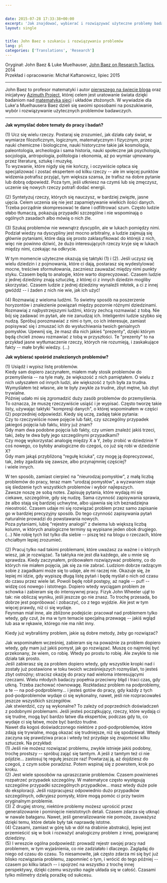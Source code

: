 ```yaml
---  
  

date: 2015-07-28 17:33:38+00:00  
excerpt: 'Jak znajdować, wybierać i rozwiązywać użyteczne problemy badawcze?'  
layout: single  


title: John Baez o szukaniu i rozwiązywaniu problemów  
lang: pl
categories: ['Translations', 'Research'] 
---  
```


Oryginał: John Baez & Luke Muelhauser, [John Baez on Research Tactics](https://intelligence.org/2014/02/21/john-baez-on-research-tactics/), 2014  
Przekład i opracowanie: Michał Kaftanowicz, lipiec 2015  

---

John Baez to profesor matematyki i autor [pierwszego na świecie bloga](http://math.ucr.edu/home/baez/TWF.html) oraz inicjatywy [Azimuth Project](http://www.azimuthproject.org/azimuth/show/HomePage), której celem jest uratowanie świata dzięki badaniom nad [matematyką sieci](http://math.ucr.edu/home/baez/networks/) i układów złożonych. W wywiadzie dla Luke'a Muelhausera Baez dzieli się swoimi sposobami na poszukiwanie, wybór i rozwiązywanie użytecznych problemów badawczych.  

---

**Jak wymyślać dobre tematy do pracy i badań?**  

(1) Ucz się wielu rzeczy. Postaraj się zrozumieć, jak działa cały świat, w wymiarze filozoficznym, logicznym, matematycznym i fizycznym, przez nauki chemiczne i biologiczne, nauki historyczne takie jak kosmologia, paleontologia, archeologia i sama historia, nauki społeczne jak psychologia, socjologia, antropologia, politologia i ekonomia, aż po wymiar ujmowany przez literaturę, sztukę i muzykę.  
To wyzwanie, które nigdy się nie kończy, i oczywiście opłaca się specjalizować i zostać ekspertem od kilku rzeczy -- ale im więcej punktów widzenia potrafisz przyjąć, tym większa szansa, że trafisz na dobre pytanie lub dobrą odpowiedź. Poza tym, jeśli utkniesz na czymś lub się zmęczysz, uczenie się nowych rzeczy potrafi dodać energii.  

(2) Syntetyzuj rzeczy, których się nauczysz, w bardziej zwięzłe, jasne ujęcia. Celem uczenia się nie jest zapamiętywanie wielkich ilości danych. Trzeba porządnie skompresować te dane i odfiltrować szum. Często ludzie słabo tłumaczą, pokazują przypadki szczególne i nie wspominają o ogólnych zasadach albo mówią o nich źle.  

(3) Szukaj problemów nie wewnątrz dyscyplin, ale w lukach pomiędzy nimi. Podział wiedzy na dyscypliny jest mocno arbitralny, a ludzie zajmują się głównie pytaniami, które dają się prosto zaklasyfikować do którejś z nich, więc nie powinno dziwić, że dużo interesujących rzeczy kryje się w lukach między nimi, czekając na odkrycie.  
   
W tym momencie użyteczne okazują się taktyki (1) i (2). Jeśli uczysz się wielu dziedzin i z pojmowania, które ci dają, postarasz się wydestylować mocne, treściwe sformułowania, zaczniesz zauważać między nimi punkty styku. Czasem będą to analogie, które warto doprecyzować. Czasem ludzie z jednej dziedziny znają sztuczkę, z której ci z innych dziedzin mogliby skorzystać. Czasem ludzie z jednej dziedziny wynaleźli młotek, a ci z innej gwóźdź -- i żaden z nich nie wie, jak ich użyć!  

(4) Rozmawiaj z wieloma ludźmi. To świetny sposób na poszerzenie horyzontów i znalezienie powiązań między pozornie różnymi dziedzinami.  
Rozmawiaj z najbystrzejszymi ludźmi, którzy zechcą rozmawiać z tobą. Nie bój się zadawać im pytań, ale nie zanudzaj ich. Inteligentni ludzie szybko się nudzą. Spróbuj porozmawiać z nimi o tym, co ich interesuje, zamiast popisywać się i zmuszać ich do wysłuchiwania twoich genialnych pomysłów. Upewnij się, że masz dla nich jakieś "prezenty", dzięki którym będą chcieli znowu rozmawiać z tobą w przyszłości. Te "prezenty" to na przykład jasne wytłumaczenie rzeczy, których nie rozumieją, i zaskakujące fakty -- małe bryłki wiedzy. (...)  

**Jak wybierać spośród znalezionych problemów?**  

(1) Usiądź i wypisz listę problemów.  
Kiedy sam dopiero zaczynałem, miałem mały stosik problemów do przemyślenia -- na tyle mały, że większość z nich pamiętałem. O wielu z nich usłyszałem od innych ludzi, ale większość z tych była za trudna. Wymyślałem też własne, ale te były zwykle za trudne, zbyt mętne, lub zbyt trywialne.  
Później udało mi się zgromadzić duży zasób problemów do przemyślenia. To oznacza, że muszę rzeczywiście usiąść i je wypisać. Często tworzę takie listy, używając taktyki "kompresji danych", o której wspominałem w części (2) poprzedniej odpowiedzi. Kiedy się uczę, zadaję takie pytania:  
Czy to rzeczywiście nowe pojęcie lub fakt, czy szczególny przypadek jakiegoś pojęcia lub faktu, który już znam?  
Gdy mam dwa podobne pojęcia lub fakty, czy umiem znaleźć jakiś trzeci, taki, żeby te dwa były jego szczególnymi przypadkami?  
Czy mogę wykorzystać analogię między X a Y, żeby zrobić w dziedzinie Y coś nowego, co byłoby analogiczne do czegoś, co już się robi w dziedzinie X?  
Gdy mam jakąś przybliżoną "regułę kciuka", czy mogę ją doprecyzować, tak, żeby zgadzała się zawsze, albo przynajmniej częściej?  
i wiele innych.  

W ten sposób, zamiast cierpieć na "nieurodzaj pomysłów", z małą liczbą problemów do pracy, teraz mam "urodzaj pomysłów", a wyzwaniem staje się śledzenie tych wszystkich problemów i wybór najlepszych.  
Zawsze noszę ze sobą notes. Zapisuję pytania, które wydają mi się ciekawe, szczególnie, gdy się nudzę. Sama czynność zapisywania sprawia, że albo stają się bardziej uchwytne, albo ujawnia się ich beznadziejna nieostrość. Czasem udaje mi się rozwiązać problem przez samo zapisanie go w bardziej precyzyjny sposób. Do tego czynność zapisywania pytań naturalnie prowadzi do powstawania nowych.  
Poza pytaniami, lubię "rejestry analogii" z dwiema lub większą liczbą kolumn, w których analogiczne terminy są wypisane jeden obok drugiego. (...) Nie robię tych list tylko dla siebie -- piszę też na blogu o rzeczach, które chciałbym lepiej zrozumieć.  

(2) Pracuj tylko nad takimi problemami, które uważasz za ważne i o których wiesz, jak je rozwiązać. Ta taktyka nie jest dla każdego, ale u mnie się sprawdza. Kiedy zaczynałem, próbowałem rozwiązywać problemy, co do których nie miałem pojęcia, jak się za nie zabrać. Ludziom dobrze radzącym sobie z zagadkami może się to udaje, ale mi raczej nie. Okazuje się, że lepiej mi idzie, gdy wypiszę długą listę pytań i będę myślał o nich od czasu do czasu przez wiele lat. Powoli będę robił postępy, aż nagle -- puf! -- widzę coś nowego i istotnego. Dopiero wtedy wyciągam problem ze schowka i zabieram się do intensywnej pracy. Fizyk John Wheeler ujął to tak: nie obliczaj wyniku, jeśli jeszcze go nie znasz. To trochę przesada, bo dobrze jest popróbować i zobaczyć, co z tego wyjdzie. Ale jest w tym więcej prawdy, niż ci się wydaje.  
Feynman miał inne, ale zbliżone podejście: pracował nad problemem tylko wtedy, gdy czuł, że ma w tym temacie specjalną przewagę -- jakiś wgląd lub asa w rękawie, którego nie ma nikt inny.  

Kiedy już wybraliśmy problem, jakie są dobre metody, żeby go rozwiązać?  

Jak wspominałem wcześniej, zabieram się na poważnie za problem dopiero wtedy, gdy mam już jakiś pomysł, jak go rozwiązać. Muszę co najmniej być przekonany, że wiem, co robię. Wtedy po prostu to robię. Ale zwykle to nie działa tak prosto.  
Jeśli zabierasz się za problem dopiero wtedy, gdy wszystkie kropki nad i zostały już postawione w toku twoich wcześniejszych rozmyślań, to jesteś zbyt ostrożny; stracisz okazję do pracy nad wieloma interesującymi rzeczami. Wielu młodych badaczy popełnia przeciwny błąd i traci czas, gdy utkną. Trzeba zachować równowagę. Rozkładasz problem na podproblemy, a te -- na pod-podproblemy... i jesteś gotów do pracy, gdy każdy z tych pod-podproblemów wydaje ci się wykonalny, nawet, jeśli nie rozpracowałeś jeszcze wszystkich szczegółów.  
Jak stwierdzić, czy są wykonalne? To zależy od poprzednich doświadczeń z podobnymi problemami. Jeśli jesteś początkujący, rzeczy, które wydają ci się trudne, mogą być bardzo łatwe dla ekspertów, podczas gdy to, co wydaje ci się łatwe, może być bardzo trudne.  
Nawet dla kogoś doświadczonego niektóre z pod-podproblemów, które zdają się trywialne, mogą okazać się trudniejsze, niż się spodziewał. Wtedy zaczyna się prawdziwa praca i wtedy też przydaje się znajomość kilku sztuczek. Na przykład:  
(1) Jeśli nie możesz rozwiązać problemu, zwykle istnieje jakiś podobny, trochę prostszy -- spróbuj zająć się tamtym. A jeśli z tamtym też ci nie pójdzie... zastosuj tę regułę jeszcze raz! Powtarzaj ją, aż dojdziesz do czegoś, z czym sobie poradzisz. Potem wspinaj się z powrotem, krok po kroku.  
(2) Jest wiele sposobów na upraszczanie problemów. Czasem powinieneś rozpatrzeć przypadek szczególny. W matematyce często występują szczególne przypadki szczególnych przypadków... masz wtedy duże pole do eksploracji. Jeśli rozpracujesz odpowiednio dużo przypadków szczególnych, odkryjesz pomysły, które mogą pomóc ci przy twoim oryginalnym problemie.  
(3) Z drugiej strony, niektóre problemy możesz uprościć przez generalizowanie i pominięcie nieistotnych detali. Czasem zdarza się utknąć w nawale bałaganu. Nawet, jeśli generalizowanie nie pomoże, zauważysz dzięki temu, które detale były tak naprawdę istotne.  
(4) Czasami, zamiast w górę lub w dół na drabinie abstrakcji, lepiej jest przemieścić się w bok i rozważyć analogiczny problem z innej, powiązanej dziedziny.  
(5) I wreszcie ogólna podpowiedź: prowadź rejestr swojej pracy nad problemem, w tym wyjaśnienia, co nie zadziałało i dlaczego. Zaglądaj do niego od czasu do czasu. To niesamowite, jak często zdarza mi się być już blisko rozwiązania problemu, zapomnieć o tym, i wrócić do tego później -- czasem po kilku latach -- i spojrzeć na wszystko z trochę innej perspektywy, dzięki czemu wszystko nagle układa się w całość. Czasami tylko milimetry dzielą porażkę od sukcesu.  
